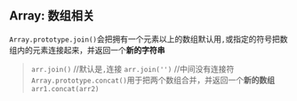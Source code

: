 ## Array: 数组相关
`Array.prototype.join()`会把拥有一个元素以上的数组默认用`,`或指定的符号把数组内的元素连接起来，并返回一个**新的字符串**
> `arr.join()` //默认是`,`连接
> `arr.join('')` //中间没有连接符
`Array.prototype.concat()`用于把两个数组合并，并返回一个**新的数组**
> `arr1.concat(arr2)`